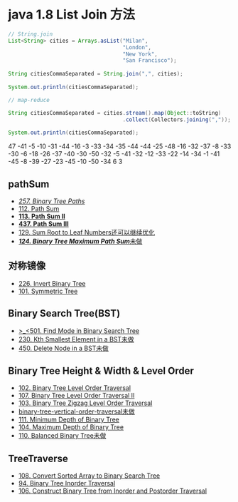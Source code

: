 

# java 1.8 List Join 方法

```java
// String.join
List<String> cities = Arrays.asList("Milan", 
                                    "London", 
                                    "New York", 
                                    "San Francisco");
		
String citiesCommaSeparated = String.join(",", cities);
 
System.out.println(citiesCommaSeparated);

// map-reduce

String citiesCommaSeparated = cities.stream().map(Object::toString)
                                    .collect(Collectors.joining(","));
 
System.out.println(citiesCommaSeparated);
```

47
-41 -5 -10 -31 -44 -16 -3 -33 -34 -35 -44 -44 -25 -48 -16 -32 -37 -8 -33 -30 -6 -18 -26 -37 -40 -30 -50 -32 -5 -41 -32 -12 -33 -22 -14 -34 -1 -41 -45 -8 -39 -27 -23 -45 -10 -50 -34
	6 3

## pathSum
 - [*257. Binary Tree Paths*](https://leetcode.com/problems/binary-tree-paths/?tab=Description)
 - [112. Path Sum](https://leetcode.com/problems/path-sum/?tab=Description)
 - [**113. Path Sum II**](https://leetcode.com/problems/path-sum-ii/?tab=Description)
 - [**437. Path Sum III**](https://leetcode.com/problems/path-sum-iii/?tab=Description)
 - [129. Sum Root to Leaf Numbers还可以继续优化](https://leetcode.com/problems/sum-root-to-leaf-numbers/?tab=Description)
 - [***124. Binary Tree Maximum Path Sum***未做](https://leetcode.com/problems/binary-tree-maximum-path-sum/?tab=Description)
 
## 对称镜像
 - [226. Invert Binary Tree](https://leetcode.com/problems/invert-binary-tree/?tab=Description)
 - [101. Symmetric Tree](https://leetcode.com/problems/symmetric-tree/#/description)
 
## Binary Search Tree(BST)
 - [>_<501. Find Mode in Binary Search Tree](https://leetcode.com/problems/find-mode-in-binary-search-tree/?tab=Solutions)
 - [230. Kth Smallest Element in a BST未做](https://leetcode.com/problems/kth-smallest-element-in-a-bst/?tab=Description)
 - [450. Delete Node in a BST未做](https://leetcode.com/problems/delete-node-in-a-bst/?tab=Description)
 
## Binary Tree Height & Width & Level Order
 - [102. Binary Tree Level Order Traversal](https://leetcode.com/problems/binary-tree-level-order-traversal/?tab=Description)
 - [107. Binary Tree Level Order Traversal II](https://leetcode.com/problems/binary-tree-level-order-traversal-ii/?tab=Description)
 - [103. Binary Tree Zigzag Level Order Traversal](https://leetcode.com/problems/binary-tree-zigzag-level-order-traversal/?tab=Description)
 - [binary-tree-vertical-order-traversal未做](https://leetcode.com/problems/binary-tree-vertical-order-traversal/)
 - [111. Minimum Depth of Binary Tree](https://leetcode.com/problems/minimum-depth-of-binary-tree/?tab=Description)
 - [104. Maximum Depth of Binary Tree](https://leetcode.com/problems/maximum-depth-of-binary-tree/?tab=Description)
 - [110. Balanced Binary Tree未做](https://leetcode.com/problems/balanced-binary-tree/?tab=Description)
 
## TreeTraverse
 - [108. Convert Sorted Array to Binary Search Tree](https://leetcode.com/problems/convert-sorted-array-to-binary-search-tree/#/description)
 - [94. Binary Tree Inorder Traversal](https://leetcode.com/problems/binary-tree-inorder-traversal/#/description)
 - [106. Construct Binary Tree from Inorder and Postorder Traversal](https://leetcode.com/problems/construct-binary-tree-from-inorder-and-postorder-traversal/#/description)

